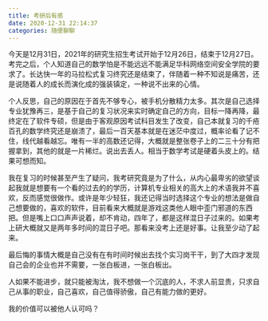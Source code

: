 ```yaml
---
title: 考研后有感
date: 2020-12-31 22:14:37
categories: 随便聊聊
---
```

今天是12月31日，2021年的研究生招生考试开始于12月26日，结束于12月27日。考完之后，个人知道自己的数学怕是不能远远不能满足华科网络空间安全学院的要求了。长达快一年的马拉松式复习终究还是结束了，伴随着一种不知说是痛苦，还是说随着人的成长而演化成的强装镇定，一种说不出来的心情。

<!--more-->

个人反思，自己的原因在于首先不够专心，被手机分散精力太多。其次是自己选择专业犹豫再三，是基于自己的复习状况来实时确定自己的方向，目标一降再降，最终定在了软件专硕，但是由于客观原因考试科目发生了改变，自己本就复习的千疮百孔的数学终究还是崩溃了，最后一百天基本就是在迷茫中度过，概率论看了记不住，线代越看越忘。唯有一半的高数还记得，大概就是整张卷子上的二三十分有把握拿到，其他的就是一片稀烂。说出去丢人。相当于数学考试是硬着头皮上的。结果可想而知。

我在复习的时候甚至产生了疑问，我考研究竟是为了什么，从内心最卑劣的欲望谈起我就是想要有一个看的过去的的学历，计算机专业相关的高大上的术语我并不喜欢，反而感觉很做作。或许是年少轻狂，我还记得当时选择这个专业的想法是做自己想要做的，喜欢的软件，目前看来大概就是游戏这类他人眼中歪门邪道的东西把。但是嘴上口口声声说着，却不肯动，四年了，都是这样混日子过来的。如果考上研大概就又是两年多时间的混日子吧。那看来没考上还是好事。让我至少动了起来。

最后悔的事情大概是自己没有在有时间时候出去找个实习岗干干，到了大四才发现自己会的企业也并不需要，一张白板进，一张白板出。

人如果不能进步，就只能被淘汰，我不想做一个沉底的人，不求人前显贵，只求自己从事的职业，自己喜欢，自己值得骄傲，自己有能力做的更好。

我的价值可以被他人认可吗？













